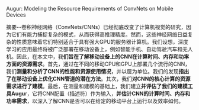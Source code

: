 Augur: Modeling the Resource Requirements of ConvNets on Mobile Devices

摘要--卷积神经网络（ConvNets/CNNs）已经彻底改变了计算机视觉的研究，因为它们有能力捕捉复杂的模式，从而获得高推理精度。然而，这些神经网络日益复杂的性质意味着它们特别适合于具有强大GPU的服务器计算机。我们设想，深度学习的应用最终将被广泛部署在移动设备上，例如智能手机、自动驾驶汽车和无人机。因此，在本文中，我**们旨在了解移动设备上的CNN在计算时间、内存和功率方面的资源需求**。首先，通过在不同的移动CPU和GPU上部署几个流行的CNN，我们**测量和分析了CNN的性能和资源使用情况**，并以层为单位。我们的发现**指出了在移动设备上优化CNN管道的潜在方法**。其次，我们**对CNN的核心计算的资源需求进行了建模**。最后，在测量和建模的基础上，我们建立**并评估了我们的建模工具Augu**r，它将CNN配置（描述符）作为输入，**并估计CNN的计算时间、内存和功率需求**，以深入了解CNN是否可以在给定的移动平台上运行以及效率如何。